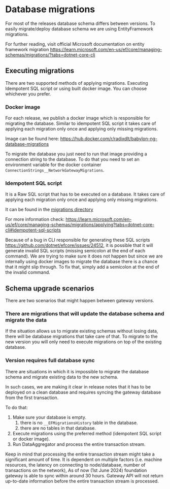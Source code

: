 # Database migrations
For most of the releases database schema differs between versions. To easily migrate/deploy database schema we are using EntityFramework migrations.

For further reading, visit official Microsoft documentation on entity framework migration https://learn.microsoft.com/en-us/ef/core/managing-schemas/migrations/?tabs=dotnet-core-cli

## Executing migrations
There are two supported methods of applying migrations. Executing Idempotent SQL script or using built docker image. You can choose whichever you prefer.

### Docker image
For each release, we publish a docker image which is responsible for migrating the database. Similar to idempotent SQL script it takes care of applying each migration only once and applying only missing migrations.

Image can be found here:
https://hub.docker.com/r/radixdlt/babylon-ng-database-migrations

To migrate the database you just need to run that image providing a connection string to the database. To do that you need to set an environment variable for the docker container `ConnectionStrings__NetworkGatewayMigrations`.

### Idempotent SQL script
It is a Raw SQL script that has to be executed on a database. It takes care of applying each migration only once and applying only missing migrations.

It can be found in the [migrations directory](../src/RadixDlt.NetworkGateway.PostgresIntegration/Migrations/IdempotentApplyMigrations.sql)

For more information check:
https://learn.microsoft.com/en-us/ef/core/managing-schemas/migrations/applying?tabs=dotnet-core-cli#idempotent-sql-scripts

Because of a bug in CLI responsible for generating these SQL scripts https://github.com/dotnet/efcore/issues/24512, it is possible that it will generate invalid SQL scripts (missing semicolon at the end of each command). We are trying to make sure it does not happen but since we are internally using docker images to migrate the database there is a chance that it might slip through. To fix that, simply add a semicolon at the end of the invalid command.

## Schema upgrade scenarios
There are two scenarios that might happen between gateway versions.

### There are migrations that will update the database schema and migrate the data
If the situation allows us to migrate existing schemas without losing data, there will be database migrations that take care of that. To migrate to the new version you will only need to execute migrations on top of the existing database.

### Version requires full database sync
There are situations in which it is impossible to migrate the database schema and migrate existing data to the new schema.

In such cases, we are making it clear in release notes that it has to be deployed on a clean database and requires syncing the gateway database from the first transaction.

To do that:

1. Make sure your database is empty.
    1. there is no `__EFMigrationsHistory` table in the database.
    2. there are no tables in that database.
2. Execute migrations using the preferred method (idempotent SQL script or docker image).
3. Run DataAggregator and process the entire transaction stream.

Keep in mind that processing the entire transaction stream might take a significant amount of time. It is dependent on multiple factors (i.e. machine resources, the latency on connecting to node/database, number of transactions on the network), As of now (1st June 2024) foundation gateway is able to sync within around 30 hours. Gateway API will not return up-to-date information before the entire transaction stream is processed.


  
